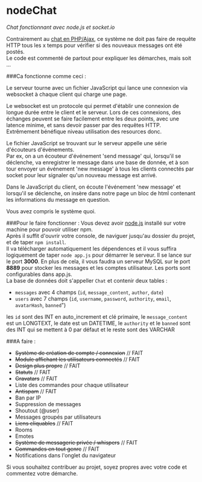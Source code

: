 nodeChat
========

*Chat fonctionnant avec node.js et socket.io*

Contrairement au [chat en PHP/Ajax](https://github.com/voidgraphics/ajaxChat), ce système ne doit pas faire de requête HTTP tous les x temps pour vérifier si des nouveaux messages ont été postés.  
Le code est commenté de partout pour expliquer les démarches, mais soit ...

###Ca fonctionne comme ceci :

Le serveur tourne avec un fichier JavaScript qui lance une connexion via websocket à chaque client qui charge une page. 

Le websocket est un protocole qui permet d'établir une connexion de longue durée entre le client et le serveur. Lors de ces connexions, des échanges peuvent se faire facilement entre les deux points, avec une latence minime, et sans devoir passer par des requêtes HTTP.  
Extrêmement bénéfique niveau utilisation des resources donc.

Le fichier JavaScript se trouvant sur le serveur appelle une série d'écouteurs d'événements.  
Par ex, on a un écouteur d'événement 'send message' qui, lorsqu'il se déclenche, va enregistrer le message dans une base de donnée, et à son tour envoyer un événement 'new message' à tous les clients connectés par socket pour leur signaler qu'un nouveau message est arrivé.  

Dans le JavaScript du client, on écoute l'événement 'new message' et lorsqu'il se déclenche, on insère dans notre page un bloc de html contenant les informations du message en question.

Vous avez compris le système quoi.


###Pour le faire fonctionner :
Vous devez avoir [node.js](http://nodejs.org) installé sur votre machine pour pouvoir utiliser npm.  
Après il suffit d'ouvrir votre console, de naviguer jusqu'au dossier du projet, et de taper `npm install`.  
Il va télécharger automatiquement les dépendences et il vous suffira logiquement de taper `node app.js` pour démarrer le serveur. Il se lance sur le port **3000**. En plus de cela, il vous faudra un serveur MySQL sur le port **8889** pour stocker les messages et les comptes utilisateur. Les ports sont configurables dans app.js.  
La base de données doit s'appeller `Chat` et contenir deux tables :  

  
- `messages` avec 4 champs (`id`, `message_content`, `author`, `date`)  
- `users` avec 7 champs (`id`, `username`, `password`, `authority`, `email`, `avatarHash`, `banned`")

les `id` sont des INT en auto_increment et clé primaire, le `message_content` est un LONGTEXT, le date est un DATETIME, le `authority` et le `banned` sont des INT qui se mettent à 0 par défaut et le reste sont des VARCHAR


###A faire :

- ~~Système de création de compte / connexion~~ // FAIT  
- ~~Module affichant les utilisateurs connectés~~ // FAIT
- ~~Design plus propre~~ // FAIT
- ~~Statuts~~ // FAIT
- ~~Gravatars~~ // FAIT
- Liste des commandes pour chaque utilisateur
- ~~Antispam~~ // FAIT
- Ban par IP
- Suppression de messages
- Shoutout (@user)
- Messages groupés par utilisateurs
- ~~Liens cliquables~~ // FAIT
- Rooms
- Emotes  
- ~~Système de messagerie privée / whispers~~  // FAIT
- ~~Commandes en tout genre~~ // FAIT
- Notifications dans l'onglet du navigateur

Si vous souhaitez contribuer au projet, soyez propres avec votre code et commentez votre démarche.